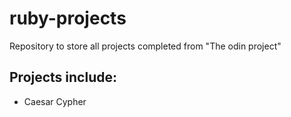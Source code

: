 # ruby-projects
Repository to store all projects completed from "The odin project"

## Projects include:
-   Caesar Cypher
